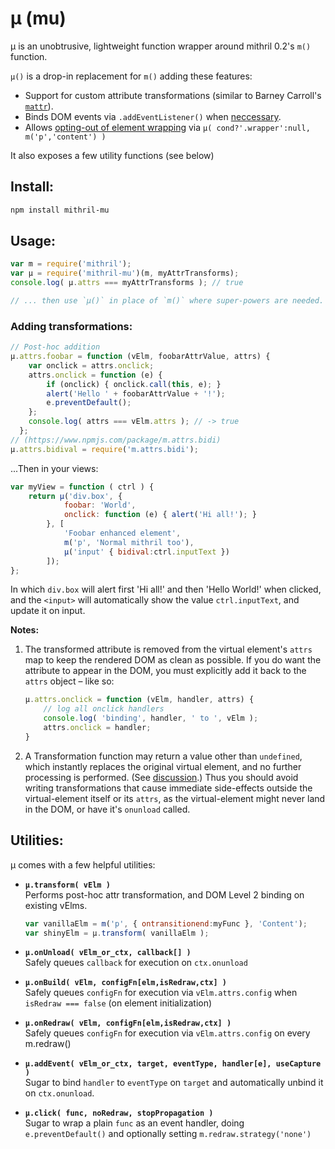 # µ (mu)

µ is an unobtrusive, lightweight function wrapper around
mithril 0.2's `m()` function.

`µ()` is a drop-in replacement for `m()` adding these features:

  * Support for custom attribute transformations (similar to Barney Carroll's [`mattr`][1]).
  * Binds DOM events via `.addEventListener()` when [neccessary][2].
  * Allows [opting-out of element wrapping][3] via `µ( cond?'.wrapper':null, m('p','content') )`

[1]: https://github.com/barneycarroll/mattr
[2]: https://github.com/lhorie/mithril.js/issues/574
[3]: https://github.com/lhorie/mithril.js/issues/723

It also exposes a few utility functions (see below)

## Install:

```sh
npm install mithril-mu
```


## Usage:

```js
var m = require('mithril');
var µ = require('mithril-mu')(m, myAttrTransforms);
console.log( µ.attrs === myAttrTransforms ); // true

// ... then use `µ()` in place of `m()` where super-powers are needed.
```

### Adding transformations:

```js
// Post-hoc addition
µ.attrs.foobar = function (vElm, foobarAttrValue, attrs) {
    var onclick = attrs.onclick;
    attrs.onclick = function (e) {
        if (onclick) { onclick.call(this, e); }
        alert('Hello ' + foobarAttrValue + '!');
        e.preventDefault();
    };
    console.log( attrs === vElm.attrs ); // -> true
  };
// (https://www.npmjs.com/package/m.attrs.bidi)
µ.attrs.bidival = require('m.attrs.bidi');
```
  
...Then in your views:

```js
var myView = function ( ctrl ) {
    return µ('div.box', {
            foobar: 'World',
            onclick: function (e) { alert('Hi all!'); }
        }, [
            'Foobar enhanced element',
            m('p', 'Normal mithril too'),
            µ('input' { bidival:ctrl.inputText })
        ]);
};
```

In which `div.box` will alert first 'Hi all!' and then 'Hello World!' when clicked, and the `<input>` will automatically show the value `ctrl.inputText`, and update it on input.

**Notes:**

 1. The transformed attribute is removed from the virtual element's `attrs` map to keep the rendered DOM as clean as possible. If you do want the attribute to appear in the DOM, you must explicitly add it back to the `attrs` object – like so:

    ```js
    µ.attrs.onclick = function (vElm, handler, attrs) {
        // log all onclick handlers
        console.log( 'binding', handler, ' to ', vElm );
        attrs.onclick = handler;
    }
    ```

 2. A Transformation function may return a value other than `undefined`, which instantly replaces the original virtual element, and no further processing is performed. (See [discussion][4].) Thus you should avoid writing transformations that cause immediate side-effects outside the virtual-element itself or its `attrs`, as the virtual-element might never land in the DOM, or have it's `onunload` called.

[4]: https://github.com/barneycarroll/mattr/issues/2

##  Utilities:

µ comes with a few helpful utilities:

  * **`µ.transform( vElm )`** <br/>
    Performs post-hoc attr transformation, and DOM Level 2 binding on existing vElms.

    ```js
    var vanillaElm = m('p', { ontransitionend:myFunc }, 'Content');
    var shinyElm = µ.transform( vanillaElm );
    ```

  * **`µ.onUnload( vElm_or_ctx, callback[] )`** <br/>
    Safely queues `callback` for execution on `ctx.onunload`

  * **`µ.onBuild( vElm, configFn[elm,isRedraw,ctx] )`** <br/>
    Safely queues `configFn` for execution via `vElm.attrs.config`
    when `isRedraw === false` (on element initialization)

  * **`µ.onRedraw( vElm, configFn[elm,isRedraw,ctx] )`** <br/>
    Safely queues `configFn` for execution via `vElm.attrs.config` 
    on every m.redraw()

  * **`µ.addEvent( vElm_or_ctx, target, eventType, handler[e], useCapture )`** <br/>
    Sugar to bind `handler` to `eventType` on `target` and automatically
    unbind it on `ctx.onunload`.

  * **`µ.click( func, noRedraw, stopPropagation )`** <br/>
    Sugar to wrap a plain `func` as an event handler, doing 
    `e.preventDefault()` and optionally setting `m.redraw.strategy('none')`

